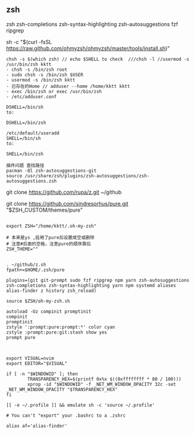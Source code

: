 ## zsh

zsh zsh-completions zsh-syntax-highlighting zsh-autosuggestions fzf ripgrep

sh -c "$(curl -fsSL https://raw.github.com/ohmyzsh/ohmyzsh/master/tools/install.sh)"

``` 一些问题
chsh -s $(which zsh) // echo $SHELL to check  ///chsh -l //usermod -s /usr/bin/zsh kktt
- chsh -s /bin/zsh root
- sudo chsh -s /bin/zsh $USER
- usermod -s /bin/zsh kktt
- 已存在的Home // adduser --home /home/kktt kktt
- exec /bin/zsh or exec /usr/bin/zsh
- /etc/adduser.conf

DSHELL=/bin/sh
to:

DSHELL=/bin/zsh

/etc/default/useradd
SHELL=/bin/sh
to:

SHELL=/bin/zsh
```
```
插件问题 查找路径
pacman -Ql zsh-autosuggestions-git
source /usr/share/zsh/plugins/zsh-autosuggestions/zsh-autosuggestions.zsh
```
git clone https://github.com/rupa/z.git ~/github

git clone https://github.com/sindresorhus/pure.git "$ZSH_CUSTOM/themes/pure"

```.zshrc

export ZSH="/home/kktt/.oh-my-zsh"

# 本来是ys ,启用了pure后设置成空或删除
# 注意#后面的空格，注意pure的顺序靠后
ZSH_THEME=""  


. ~/github/z.sh
fpath+=$HOME/.zsh/pure

plugins=(git git-prompt sudo fzf ripgrep npm yarn zsh-autosuggestions zsh-completions zsh-syntax-highlighting yarn npm systemd aliases alias-finder z history zsh_reload)

source $ZSH/oh-my-zsh.sh

autoload -Uz compinit promptinit
compinit
promptinit
zstyle ':prompt:pure:prompt:*' color cyan
zstyle :prompt:pure:git:stash show yes
prompt pure



export VISUAL=nvim
export EDITOR="$VISUAL"

if [ -n "$WINDOWID" ]; then
        TRANSPARENCY_HEX=$(printf 0x%x $((0xffffffff * 80 / 100)))
        xprop -id "$WINDOWID" -f _NET_WM_WINDOW_OPACITY 32c -set _NET_WM_WINDOW_OPACITY "$TRANSPARENCY_HEX"
fi

[[ -e ~/.profile ]] && emulate sh -c 'source ~/.profile'

# You can't "export" your .bashrc to a .zshrc

alias af='alias-finder'
```
